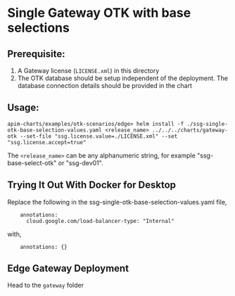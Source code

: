 # Single Gateway OTK with base selections

## Prerequisite:
1. A Gateway license (`LICENSE.xml`) in this directory
2. The OTK database should be setup independent of the deployment. The database connection details should be provided in the chart

## Usage:
`apim-charts/examples/otk-scenarios/edge> helm install -f ./ssg-single-otk-base-selection-values.yaml <release_name> ../../../charts/gateway-otk --set-file "ssg.license.value=./LICENSE.xml" --set "ssg.license.accept=true"`

The `<release_name>` can be any alphanumeric string, for example "ssg-base-select-otk" or "ssg-dev01". 

## Trying It Out With Docker for Desktop
Replace the following in the ssg-single-otk-base-selection-values.yaml file,
```
    annotations:
      cloud.google.com/load-balancer-type: "Internal"
```
with,
```
    annotations: {}
```

## Edge Gateway Deployment
Head to the `gateway` folder